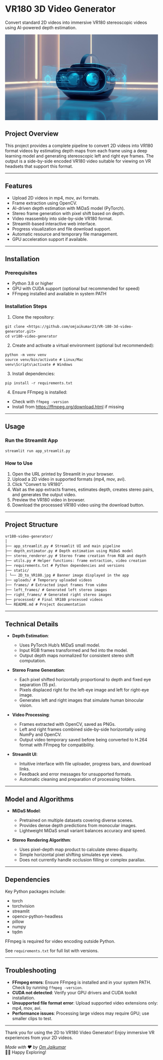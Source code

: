 # VR180 3D Video Generator

Convert standard 2D videos into immersive VR180 stereoscopic videos using AI-powered depth estimation.

![2D to VR180 Converter](static/2D_to_VR180.jpg)
## Project Overview

This project provides a complete pipeline to convert 2D videos into VR180 format videos by estimating depth maps from each frame using a deep learning model and generating stereoscopic left and right eye frames. The output is a side-by-side encoded VR180 video suitable for viewing on VR headsets that support this format.

---

## Features

- Upload 2D videos in mp4, mov, avi formats.
- Frame extraction using OpenCV.
- AI-driven depth estimation with MiDaS model (PyTorch).
- Stereo frame generation with pixel shift based on depth.
- Video reassembly into side-by-side VR180 format.
- Streamlit-based interactive web interface.
- Progress visualization and file download support.
- Automatic resource and temporary file management.
- GPU acceleration support if available.

---

## Installation

### Prerequisites

- Python 3.8 or higher
- GPU with CUDA support (optional but recommended for speed)
- FFmpeg installed and available in system PATH

### Installation Steps

1. Clone the repository:
```
git clone <https://github.com/omjaikumar23/VR-180-3d-video-generator.git>
cd vr180-video-generator
```

2. Create and activate a virtual environment (optional but recommended):

```
python -m venv venv
source venv/bin/activate # Linux/Mac
venv\Scripts\activate # Windows
```

3. Install dependencies:

```
pip install -r requirements.txt
```

4. Ensure FFmpeg is installed:

- Check with `ffmpeg -version`
- Install from https://ffmpeg.org/download.html if missing

---

## Usage

### Run the Streamlit App

```
streamlit run app_streamlit.py
```

### How to Use

1. Open the URL printed by Streamlit in your browser.
2. Upload a 2D video in supported formats (mp4, mov, avi).
3. Click "Convert to VR180".
4. Wait as the app extracts frames, estimates depth, creates stereo pairs, and generates the output video.
5. Preview the VR180 video in browser.
6. Download the processed VR180 video using the download button.

---

## Project Structure

```
vr180-video-generator/
│
├── app_streamlit.py # Streamlit UI and main pipeline
├── depth_estimator.py # Depth estimation using MiDaS model
├── stereo_renderer.py # Stereo frame creation from RGB and depth
├── utils.py # Helper functions: frame extraction, video creation
├── requirements.txt # Python dependencies and versions
├── static/
│ └── 2D_to_VR180.jpg # Banner image displayed in the app
├── uploads/ # Temporary uploaded videos
├── frames/ # Extracted input frames from video
├── left_frames/ # Generated left stereo images
├── right_frames/ # Generated right stereo images
├── processed/ # Final VR180 processed videos
└── README.md # Project documentation
```

---

## Technical Details

- **Depth Estimation**:
  - Uses PyTorch Hub’s MiDaS small model.
  - Input RGB frames transformed and fed into the model.
  - Output depth maps normalized for consistent stereo shift computation.

- **Stereo Frame Generation**:
  - Each pixel shifted horizontally proportional to depth and fixed eye separation (15 px).
  - Pixels displaced right for the left-eye image and left for right-eye image.
  - Generates left and right images that simulate human binocular vision.

- **Video Processing**:
  - Frames extracted with OpenCV, saved as PNGs.
  - Left and right frames combined side-by-side horizontally using NumPy and OpenCV.
  - Output video temporary saved before being converted to H.264 format with FFmpeg for compatibility.

- **Streamlit UI**:
  - Intuitive interface with file uploader, progress bars, and download links.
  - Feedback and error messages for unsupported formats.
  - Automatic cleaning and preparation of processing folders.

---

## Model and Algorithms

- **MiDaS Model**:
  - Pretrained on multiple datasets covering diverse scenes.
  - Provides dense depth predictions from monocular images.
  - Lightweight MiDaS small variant balances accuracy and speed.

- **Stereo Rendering Algorithm**:
  - Uses pixel-depth map product to calculate stereo disparity.
  - Simple horizontal pixel shifting simulates eye views.
  - Does not currently handle occlusion filling or complex parallax.

---

## Dependencies

Key Python packages include:

- torch
- torchvision
- streamlit
- opencv-python-headless
- pillow
- numpy
- tqdm

FFmpeg is required for video encoding outside Python.

See `requirements.txt` for full list with versions.

---

## Troubleshooting

- **FFmpeg errors**: Ensure FFmpeg is installed and in your system PATH. Check by running `ffmpeg -version`.
- **CUDA not detected**: Verify your GPU drivers and CUDA toolkit installation.
- **Unsupported file format error**: Upload supported video extensions only: mp4, mov, avi.
- **Performance issues**: Processing large videos may require GPU; use smaller clips to test.

---

Thank you for using the 2D to VR180 Video Generator! Enjoy immersive VR experiences from your 2D videos.



_Made with ❤️ by [Om Jaikumar](https://github.com/omjaikumar23)_  
📝🚀 Happy Exploring!





